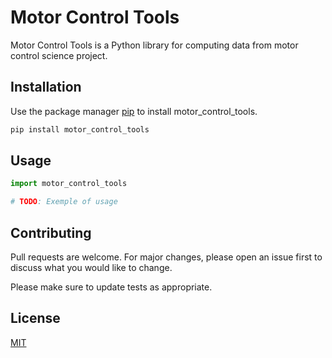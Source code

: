 # Motor Control Tools

Motor Control Tools is a Python library for computing data from motor control science project.

## Installation

Use the package manager [pip](https://pip.pypa.io/en/stable/) to install motor_control_tools.

```bash
pip install motor_control_tools
```

## Usage

```python
import motor_control_tools

# TODO: Exemple of usage
```

## Contributing

Pull requests are welcome. For major changes, please open an issue first to discuss what you would like to change.

Please make sure to update tests as appropriate.

## License

[MIT](https://choosealicense.com/licenses/mit/)
